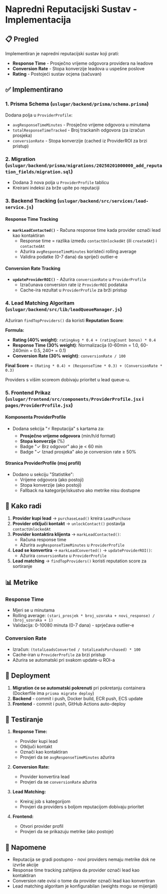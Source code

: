 # Napredni Reputacijski Sustav - Implementacija

## 📋 Pregled

Implementiran je napredni reputacijski sustav koji prati:
- **Response Time** - Prosječno vrijeme odgovora providera na leadove
- **Conversion Rate** - Stopa konverzije leadova u uspešne poslove
- **Rating** - Postojeći sustav ocjena (sačuvan)

## ✅ Implementirano

### 1. Prisma Schema (`uslugar/backend/prisma/schema.prisma`)
Dodana polja u `ProviderProfile`:
- `avgResponseTimeMinutes` - Prosječno vrijeme odgovora u minutama
- `totalResponseTimeTracked` - Broj trackanih odgovora (za izračun prosjeka)
- `conversionRate` - Stopa konverzije (cached iz ProviderROI za brzi pristup)

### 2. Migration (`uslugar/backend/prisma/migrations/20250201000000_add_reputation_fields/migration.sql`)
- Dodana 3 nova polja u `ProviderProfile` tablicu
- Kreirani indeksi za brže upite po reputaciji

### 3. Backend Tracking (`uslugar/backend/src/services/lead-service.js`)

#### Response Time Tracking
- **`markLeadContacted()`** - Računa response time kada provider označi lead kao kontaktiran
  - Response time = razlika između `contactUnlockedAt` (ili `createdAt`) i `contactedAt`
  - Ažurira `avgResponseTimeMinutes` koristeći rolling average
  - Validira podatke (0-7 dana) da spriječi outlier-e

#### Conversion Rate Tracking
- **`updateProviderROI()`** - Ažurira `conversionRate` u `ProviderProfile`
  - Izračunava conversion rate iz `ProviderROI` podataka
  - Cache-ira rezultat u `ProviderProfile` za brži pristup

### 4. Lead Matching Algoritam (`uslugar/backend/src/lib/leadQueueManager.js`)
Ažuriran `findTopProviders()` da koristi **Reputation Score**:

**Formula:**
- **Rating (40% weight)**: `ratingAvg * 0.4 + (ratingCount bonus) * 0.4`
- **Response Time (30% weight)**: Normalizacija (0-60min = 1.0, 60-240min = 0.5, 240+ = 0.1)
- **Conversion Rate (30% weight)**: `conversionRate / 100`

**Final Score** = `(Rating * 0.4) + (ResponseTime * 0.3) + (ConversionRate * 0.3)`

Providers s višim scoreom dobivaju prioritet u lead queue-u.

### 5. Frontend Prikaz (`uslugar/frontend/src/components/ProviderProfile.jsx` i `pages/ProviderProfile.jsx`)

#### Komponenta ProviderProfile
- Dodana sekcija "⚡ Reputacija" s kartama za:
  - **Prosječno vrijeme odgovora** (min/h/d format)
  - **Stopa konverzije** (%)
  - Badge "✓ Brz odgovor" ako je < 60 min
  - Badge "✓ Iznad prosjeka" ako je conversion rate ≥ 50%

#### Stranica ProviderProfile (moj profil)
- Dodano u sekciju "Statistike":
  - Vrijeme odgovora (ako postoji)
  - Stopa konverzije (ako postoji)
  - Fallback na kategorije/iskustvo ako metrike nisu dostupne

## 🔄 Kako radi

1. **Provider kupi lead** → `purchaseLead()` kreira `LeadPurchase`
2. **Provider otključi kontakt** → `unlockContact()` postavlja `contactUnlockedAt`
3. **Provider kontaktira klijenta** → `markLeadContacted()`:
   - Računa response time
   - Ažurira `avgResponseTimeMinutes` u `ProviderProfile`
4. **Lead se konvertira** → `markLeadConverted()` → `updateProviderROI()`:
   - Ažurira `conversionRate` u `ProviderProfile`
5. **Lead matching** → `findTopProviders()` koristi reputation score za sortiranje

## 📊 Metrike

### Response Time
- Mjeri se u minutama
- Rolling average: `(stari_prosjek * broj_uzoraka + novi_response) / (broj_uzoraka + 1)`
- Validacija: 0-10080 minuta (0-7 dana) - sprječava outlier-e

### Conversion Rate
- Izračun: `(totalLeadsConverted / totalLeadsPurchased) * 100`
- Cache-iran u `ProviderProfile` za brzi pristup
- Ažurira se automatski pri svakom update-u ROI-a

## 🚀 Deployment

1. **Migration će se automatski pokrenuti** pri pokretanju containera (Dockerfile ima `prisma migrate deploy`)
2. **Backend** - commit i push, Docker build, ECR push, ECS update
3. **Frontend** - commit i push, GitHub Actions auto-deploy

## 🧪 Testiranje

1. **Response Time:**
   - Provider kupi lead
   - Otključi kontakt
   - Označi kao kontaktiran
   - Provjeri da se `avgResponseTimeMinutes` ažurira

2. **Conversion Rate:**
   - Provider konvertira lead
   - Provjeri da se `conversionRate` ažurira

3. **Lead Matching:**
   - Kreiraj job s kategorijom
   - Provjeri da providers s boljom reputacijom dobivaju prioritet

4. **Frontend:**
   - Otvori provider profil
   - Provjeri da se prikazuju metrike (ako postoje)

## 📝 Napomene

- Reputacija se gradi postupno - novi providers nemaju metrike dok ne izvrše akcije
- Response time tracking zahtijeva da provider označi lead kao kontaktiran
- Conversion rate ovisi o tome da provider označi lead kao konvertiran
- Lead matching algoritam je konfigurabilan (weights mogu se mijenjati)

